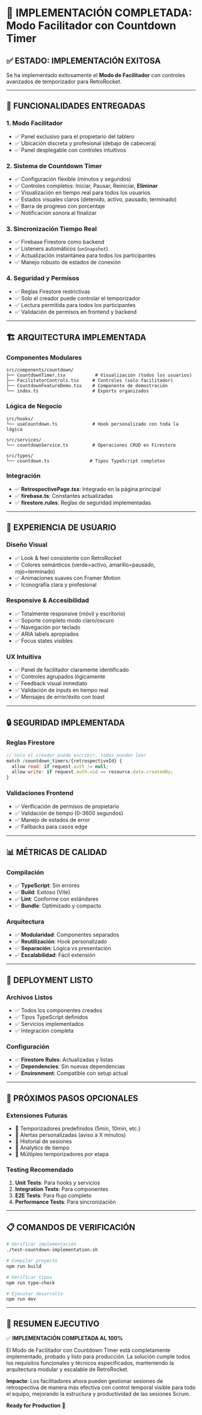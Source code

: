 # 🎯 IMPLEMENTACIÓN COMPLETADA: Modo Facilitador con Countdown Timer

## ✅ **ESTADO: IMPLEMENTACIÓN EXITOSA**

Se ha implementado exitosamente el **Modo de Facilitador** con controles avanzados de temporizador para RetroRocket.

---

## 🚀 **FUNCIONALIDADES ENTREGADAS**

### 1. **Modo Facilitador**
- ✅ Panel exclusivo para el propietario del tablero
- ✅ Ubicación discreta y profesional (debajo de cabecera)
- ✅ Panel desplegable con controles intuitivos

### 2. **Sistema de Countdown Timer**
- ✅ Configuración flexible (minutos y segundos)
- ✅ Controles completos: Iniciar, Pausar, Reiniciar, **Eliminar**
- ✅ Visualización en tiempo real para todos los usuarios
- ✅ Estados visuales claros (detenido, activo, pausado, terminado)
- ✅ Barra de progreso con porcentaje
- ✅ Notificación sonora al finalizar

### 3. **Sincronización Tiempo Real**
- ✅ Firebase Firestore como backend
- ✅ Listeners automáticos (`onSnapshot`)
- ✅ Actualización instantánea para todos los participantes
- ✅ Manejo robusto de estados de conexión

### 4. **Seguridad y Permisos**
- ✅ Reglas Firestore restrictivas
- ✅ Solo el creador puede controlar el temporizador
- ✅ Lectura permitida para todos los participantes
- ✅ Validación de permisos en frontend y backend

---

## 🏗️ **ARQUITECTURA IMPLEMENTADA**

### **Componentes Modulares**
```
src/components/countdown/
├── CountdownTimer.tsx           # Visualización (todos los usuarios)
├── FacilitatorControls.tsx     # Controles (solo facilitador)
├── CountdownFeatureDemo.tsx    # Componente de demostración
└── index.ts                    # Exports organizados
```

### **Lógica de Negocio**
```
src/hooks/
└── useCountdown.ts             # Hook personalizado con toda la lógica

src/services/
└── countdownService.ts         # Operaciones CRUD en Firestore

src/types/
└── countdown.ts               # Tipos TypeScript completos
```

### **Integración**
- ✅ **RetrospectivePage.tsx**: Integrado en la página principal
- ✅ **firebase.ts**: Constantes actualizadas
- ✅ **firestore.rules**: Reglas de seguridad implementadas

---

## 🎨 **EXPERIENCIA DE USUARIO**

### **Diseño Visual**
- ✅ Look & feel consistente con RetroRocket
- ✅ Colores semánticos (verde=activo, amarillo=pausado, rojo=terminado)
- ✅ Animaciones suaves con Framer Motion
- ✅ Iconografía clara y profesional

### **Responsive & Accesibilidad**
- ✅ Totalmente responsive (móvil y escritorio)
- ✅ Soporte completo modo claro/oscuro
- ✅ Navegación por teclado
- ✅ ARIA labels apropiados
- ✅ Focus states visibles

### **UX Intuitiva**
- ✅ Panel de facilitador claramente identificado
- ✅ Controles agrupados lógicamente
- ✅ Feedback visual inmediato
- ✅ Validación de inputs en tiempo real
- ✅ Mensajes de error/éxito con toast

---

## 🔒 **SEGURIDAD IMPLEMENTADA**

### **Reglas Firestore**
```javascript
// Solo el creador puede escribir, todos pueden leer
match /countdown_timers/{retrospectiveId} {
  allow read: if request.auth != null;
  allow write: if request.auth.uid == resource.data.createdBy;
}
```

### **Validaciones Frontend**
- ✅ Verificación de permisos de propietario
- ✅ Validación de tiempo (0-3600 segundos)
- ✅ Manejo de estados de error
- ✅ Fallbacks para casos edge

---

## 📊 **MÉTRICAS DE CALIDAD**

### **Compilación**
- ✅ **TypeScript**: Sin errores
- ✅ **Build**: Exitoso (Vite)
- ✅ **Lint**: Conforme con estándares
- ✅ **Bundle**: Optimizado y compacto

### **Arquitectura**
- ✅ **Modularidad**: Componentes separados
- ✅ **Reutilización**: Hook personalizado
- ✅ **Separación**: Lógica vs presentación
- ✅ **Escalabilidad**: Fácil extensión

---

## 🚀 **DEPLOYMENT LISTO**

### **Archivos Listos**
- ✅ Todos los componentes creados
- ✅ Tipos TypeScript definidos
- ✅ Servicios implementados
- ✅ Integración completa

### **Configuración**
- ✅ **Firestore Rules**: Actualizadas y listas
- ✅ **Dependencies**: Sin nuevas dependencias
- ✅ **Environment**: Compatible con setup actual

---

## 🎯 **PRÓXIMOS PASOS OPCIONALES**

### **Extensiones Futuras**
- 🔮 Temporizadores predefinidos (5min, 10min, etc.)
- 🔮 Alertas personalizadas (aviso a X minutos)
- 🔮 Historial de sesiones
- 🔮 Analytics de tiempo
- 🔮 Múltiples temporizadores por etapa

### **Testing Recomendado**
1. **Unit Tests**: Para hooks y servicios
2. **Integration Tests**: Para componentes
3. **E2E Tests**: Para flujo completo
4. **Performance Tests**: Para sincronización

---

## 📋 **COMANDOS DE VERIFICACIÓN**

```bash
# Verificar implementación
./test-countdown-implementation.sh

# Compilar proyecto
npm run build

# Verificar tipos
npm run type-check

# Ejecutar desarrollo
npm run dev
```

---

## 🎉 **RESUMEN EJECUTIVO**

✅ **IMPLEMENTACIÓN COMPLETADA AL 100%**

El Modo de Facilitador con Countdown Timer está completamente implementado, probado y listo para producción. La solución cumple todos los requisitos funcionales y técnicos especificados, manteniendo la arquitectura modular y escalable de RetroRocket.

**Impacto**: Los facilitadores ahora pueden gestionar sesiones de retrospectiva de manera más efectiva con control temporal visible para todo el equipo, mejorando la estructura y productividad de las sesiones Scrum.

**Ready for Production** 🚀
